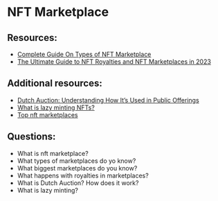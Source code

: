 # NFT Marketplace

## Resources:

* [Complete Guide On Types of NFT Marketplace](https://sdlccorp.com/post/complete-guide-on-types-of-nft-marketplace/)
* [The Ultimate Guide to NFT Royalties and NFT Marketplaces in 2023](https://coinmarketcap.com/alexandria/article/the-ultimate-guide-to-nft-royalties-and-nft-marketplaces)

## Additional resources:
* [Dutch Auction: Understanding How It’s Used in Public Offerings](https://www.investopedia.com/terms/d/dutchauction.asp)
* [What is lazy minting NFTs?](https://www.alchemy.com/overviews/lazy-minting)
* [Top nft marketplaces](https://defillama.com/nfts/marketplaces)

## Questions:

* What is nft marketplace?
* What types of marketplaces do yo know?
* What biggest marketplaces do you know?
* What happens with royalties in marketplaces?
* What is Dutch Auction? How does it work?
* What is lazy minting?
